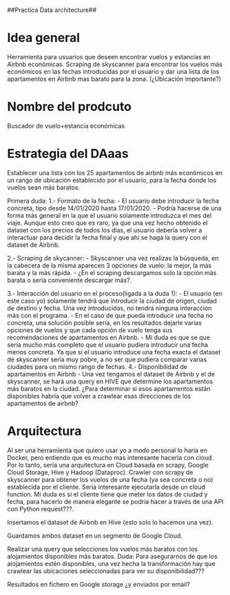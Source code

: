 ##Practica Data architecture##

# Idea general
Herramienta para usuarios que deseen encontrar vuelos y estancias en Airbnb económicas. Scraping de skyscanner para encontrar los vuelos más económicos en las fechas introducidas por el usuario y dar una lista de los apartamentos en Airbnb mas barato para la zona. (¿Ubicación importante?)

# Nombre del prodcuto
Buscador de vuelo+estancia económicas

# Estrategia del DAaas
Establecer una lista con los 25 apartamentos de airbnb más económicos en un rango de ubicación establecido por el usuario, para la fecha donde los vuelos sean más baratos.

Primera duda:
1.- Formato de la fecha:
	- El usuario debe introducir la fecha concreta, tipo desde 14/01/2020 hasta 17/01/2020.
	- Podría hacerse de una forma más general en la que el usuario solamente introduzca el mes del viaje. Aunque esto creo que es raro, ya que una vez hecho obtenido el dataset con los precios de todos los días, el usuario debería volver a interactuar para decidir la fecha final y que ahí se haga la query con el dataset de Airbnb.

2.- Scraping de skycanner:
	- Skyscanner una vez realizas la búsqueda, en la cabecera de la misma aparecen 3 opciones de vuelo: la mejor, la más barata y la más rápida.
	- ¿En el scraping descargamos solo la opción más barata o sería conveniente descargar más?.

3.- Interacción del usuario en el proceso(ligada a la duda 1):
	- El usuario (en este caso yo) solamente tendrá que introducir la ciudad de origen, ciudad de destino y fecha. Una vez introducidas, no tendrá ninguna interacción más con el programa.
	- En el caso de que pueda introducir una fecha no concreta, una solución posible sería, en los resultados dejarle varias opciones de vuelos y que cada opción de vuelo tenga sus recomendaciones de apartamentos en Airbnb.
	- Mi duda es que se que sería mucho más completo que el usuario pudiera introducir una fecha menos concreta. Ya que si el usuario introduce una fecha exacta el dataset de skyscanner sería muy pobre, a no ser que pudiera comparar varias ciudades para un mismo rango de fechas.
4.- Disponibilidad de apartamentos en Airbnb
	- Una vez tengamos el dataset de Airbnb y el de skyscanner, se hará una query en HIVE que determine los apartamentos más baratos en la ciudad. ¿Para determinar si esos apartamentos están disponibles habría que volver a crawlear esas direcciones de los apartamentos de airbnb?

# Arquitectura

Al ser una herramienta que quiero usar yo a modo personal lo haría en Docker, pero entiendo que es mucho mas interesante hacerla con cloud. Por lo tanto, sería una arquitectura en Cloud basada en scrapy, Google Cloud Storage, Hive y Hadoop (Dataproc).
Crawler con scrapy de skyscanner para obtener los vuelos de una fecha (ya sea concreta o no) establecida por el cliente. Sería interesante ejecutarla desde un cloud function. Mi duda es si el cliente tiene que meter los datos de ciudad y fecha, para hacerlo de manera elegante se podría hacer a través de una API con Python request???.

Insertamos el dataset de Airbnb en Hive (esto solo lo hacemos una vez).

Guardamos ambos dataset en un segmento de Google Cloud.

Realizar una query que selecciones los vuelos más baratos con los alojamientos disponibles más baratos. Duda: Para asegurarnos de que los alojamientos estén disponibles, una vez hecha la transformación hay que crawlear las ubicaciones seleccionadas para ver su disponibilidad???

Resultados en fichero en Google storage ¿y enviados por email?
